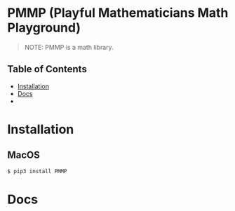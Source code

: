 # PMMP (Playful Mathematicians Math Playground)
> NOTE: PMMP is a math library.

## Table of Contents
 - [Installation](#Installation)
 - [Docs](#Docs)
 - 


# Installation 
## MacOS
```bash
$ pip3 install PMMP
```

# Docs
